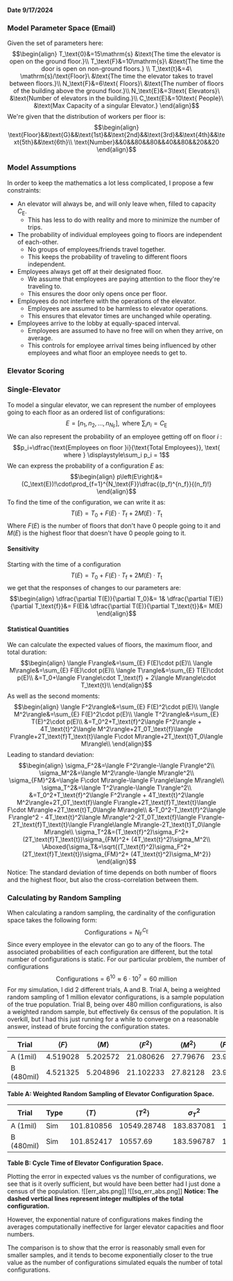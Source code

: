 **Date 9/17/2024**

### Model Parameter Space (Email)
Given the set of parameters here:
$$\begin{align}
T_\text{0}&=15\mathrm{s} &\text{The time the elevator is open on the ground floor.}\\
T_\text{F}&=10\mathrm{s}\ &\text{The time the door is open on non-ground floors.} \\
T_\text{t}&=4\ \mathrm{s}/\text{Floor}\ &\text{The time the elevator takes to travel between floors.}\\
N_\text{F}&=6\text{ Floors}\ &\text{The number of floors of the building above the ground floor.}\\
N_\text{E}&=3\text{ Elevators}\ &\text{Number of elevators in the building.}\\
C_\text{E}&=10\text{ People}\ &\text{Max Capacity of a singular Elevator.}
\end{align}$$
We're given that the distribution of workers per floor is:
$$\begin{align}
\text{Floor}&&\text{G}&&\text{1st}&&\text{2nd}&&\text{3rd}&&\text{4th}&&\text{5th}&&\text{6th}\\
\text{Number}&&0&&80&&80&&40&&80&&20&&20
\end{align}$$
### Model Assumptions
In order to keep the mathematics a lot less complicated, I propose a few constraints:
 - An elevator will always be, and will only leave when, filled to capacity $C_\text{E}$.
	 - This has less to do with reality and more to minimize the number of trips.
 - The probability of individual employees going to floors are independent of each-other.
	 - No groups of employees/friends travel together.
	 - This keeps the probability of traveling to different floors independent.
 - Employees always get off at their designated floor.
	 - We assume that employees are paying attention to the floor they're traveling to.
	 - This ensures the door only opens once per floor.
 - Employees do not interfere with the operations of the elevator.
	 - Employees are assumed to be harmless to elevator operations.
	 - This ensures that elevator times are unchanged while operating.
 - Employees arrive to the lobby at equally-spaced interval.
	 - Employees are assumed to have no free will on when they arrive, on average.
	 - This controls for employee arrival times being influenced by other employees and what floor an employee needs to get to.



### Elevator Scoring










### Single-Elevator
To model a singular elevator, we can represent the number of employees going to each floor as an ordered list of configurations:
$$E=\left[n_1,n_2,\dots,n_{N_\text{F}}\right],\text{ where } \displaystyle\sum_in_i=C_\text{E}$$
We can also represent the probability of an employee getting off on floor $i$ : 
$$p_i=\dfrac{\text{Employees on floor }i}{\text{Total Employees}}, \text{ where } \displaystyle\sum_i p_i = 1$$
We can express the probability of a configuration $E$ as:
$$\begin{align}
p\left(E\right)&=(C_\text{E})!\cdot\prod_{f=1}^{N_\text{F}}\dfrac{(p_f)^{n_f}}{(n_f)!}
\end{align}$$
To find the time of the configuration, we can write it as:
$$T\left(E\right)= T_0 + F(E)\cdot T_\text{f} + 2M(E)\cdot T_\text{t}$$
Where $F(E)$ is the number of floors that don't have $0$ people going to it and $M(E)$ is the highest floor that doesn't have $0$ people going to it.

#### Sensitivity
Starting with the time of a configuration
$$T\left(E\right)=T_0+F(E)\cdot T_\text{f} + 2M(E)\cdot T_\text{t}$$
we get that the responses of changes to our parameters are:
$$\begin{align}
\dfrac{\partial T(E)}{\partial T_0}&= 1& 
\dfrac{\partial T(E)}{\partial T_\text{f}}&= F(E)&
\dfrac{\partial T(E)}{\partial T_\text{t}}&= M(E)
\end{align}$$







#### Statistical Quantities
We can calculate the expected values of floors, the maximum floor, and total duration:
$$\begin{align}
\langle F\rangle&=\sum_{E} F(E)\cdot p(E)\\
\langle M\rangle&=\sum_{E} F(E)\cdot p(E)\\
\langle T\rangle&=\sum_{E} T(E)\cdot p(E)\\
&=T_0+\langle F\rangle\cdot T_\text{f} + 2\langle M\rangle\cdot T_\text{t}\\
\end{align}$$
As well as the second moments:
$$\begin{align}
\langle F^2\rangle&=\sum_{E} F(E)^2\cdot p(E)\\
\langle M^2\rangle&=\sum_{E} F(E)^2\cdot p(E)\\
\langle T^2\rangle&=\sum_{E} T(E)^2\cdot p(E)\\
&=T_0^2+T_\text{f}^2\langle F^2\rangle + 4T_\text{t}^2\langle M^2\rangle+2T_0T_\text{f}\langle F\rangle+2T_\text{f}T_\text{t}\langle F\cdot M\rangle+2T_\text{t}T_0\langle M\rangle\\
\end{align}$$
Leading to standard deviation:
$$\begin{align}
\sigma_F^2&=\langle F^2\rangle-\langle F\rangle^2\\
\sigma_M^2&=\langle M^2\rangle-\langle M\rangle^2\\
\sigma_{FM}^2&=\langle F\cdot M\rangle-\langle F\rangle\langle M\rangle\\
\sigma_T^2&=\langle T^2\rangle-\langle T\rangle^2\\
&=T_0^2+T_\text{f}^2\langle F^2\rangle + 4T_\text{t}^2\langle M^2\rangle+2T_0T_\text{f}\langle F\rangle+2T_\text{f}T_\text{t}\langle F\cdot M\rangle+2T_\text{t}T_0\langle M\rangle\\
&-T_0^2-T_\text{f}^2\langle F\rangle^2 - 4T_\text{t}^2\langle M\rangle^2-2T_0T_\text{f}\langle F\rangle-2T_\text{f}T_\text{t}\langle F\rangle\langle M\rangle-2T_\text{t}T_0\langle M\rangle\\
\sigma_T^2&=(T_\text{f}^2)\sigma_F^2+(2T_\text{f}T_\text{t})\sigma_{FM}^2+ (4T_\text{t}^2)\sigma_M^2\\
\Aboxed{\sigma_T&=\sqrt{(T_\text{f}^2)\sigma_F^2+(2T_\text{f}T_\text{t})\sigma_{FM}^2+ (4T_\text{t}^2)\sigma_M^2}}
\end{align}$$
Notice: The standard deviation of time depends on both number of floors and the highest floor, but also the cross-correlation between them.


### Calculating by Random Sampling
When calculating a random sampling, the cardinality of the configuration space takes the following form:
$$\mathrm{Configurations}=N_\text{F}^{C_\text{E}}$$
Since every employee in the elevator can go to any of the floors. The associated probabilities of each configuration are different, but the total number of configurations is static.
For our particular problem, the number of configurations
$$\mathrm{Configurations}=6^{10}\approx 6\cdot10^{7} =60\ \mathrm{million}$$
For my simulation, I did 2 different trials, A and B.
Trial A, being a weighted random sampling of 1 million elevator configurations, is a sample population of the true population.
Trial B, being over 480 million configurations, is also a weighted random sample, but effectively 6x census of the population. It is overkill, but I had this just running for a while to converge on a reasonable answer, instead of brute forcing the configuration states.

| Trial      | $\langle F\rangle$ | $\langle M\rangle$ | $\langle F^2\rangle$ | $\langle M^2\rangle$ | $\langle F\cdot M\rangle$ |
| ---------- | ------------------ | ------------------ | -------------------- | -------------------- | ------------------------- |
| A (1mil)   | 4.519028           | 5.202572           | 21.080626            | 27.79676             | 23.955666                 |
| B (480mil) | 4.521325           | 5.204896           | 21.102233            | 27.82128             | 23.977083                 |
**Table A: Weighted Random Sampling of Elevator Configuration Space.**

| Trial      | Type | $\langle T\rangle$ | $\langle T^2\rangle$ | $\sigma_T^2$ | $\sigma_T$  |
| ---------- | ---- | ------------------ | -------------------- | ------------ | ----------- |
| A (1mil)   | Sim  | 101.810856         | 10549.28748          | 183.837081   | 13.55865335 |
| B (480mil) | Sim  | 101.852417         | 10557.69             | 183.596787   | 13.54731124 |
**Table B: Cycle Time of Elevator Configuration Space.**


Plotting the error in expected values vs the number of configurations, we see that is it overly sufficient, but would have been better had I just done a census of the population.
![[err_abs.png]]
![[sq_err_abs.png]]
**Notice: The dashed vertical lines represent integer multiples of the total configuration.**


However, the exponential nature of configurations makes finding the averages computationally ineffective for larger elevator capacities and floor numbers.

The comparison is to show that the error is reasonably small even for smaller samples, and it tends to become exponentially closer to the true value as the number of configurations simulated equals the number of total configurations.